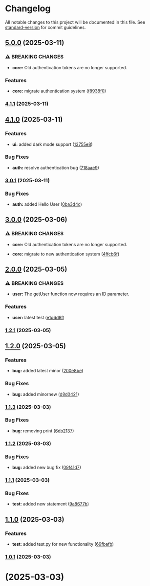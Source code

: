 # Changelog

All notable changes to this project will be documented in this file. See [standard-version](https://github.com/conventional-changelog/standard-version) for commit guidelines.

## [5.0.0](https://github.com/Bhavishya-jasuja/VersionUpdate/compare/v4.1.1...v5.0.0) (2025-03-11)


### ⚠ BREAKING CHANGES

* **core:** Old authentication tokens are no longer supported.

### Features

* **core:** migrate authentication system ([f8938f0](https://github.com/Bhavishya-jasuja/VersionUpdate/commit/f8938f0e78d34ff398ff8982e3b245e3a07daa3f))

### [4.1.1](https://github.com/Bhavishya-jasuja/VersionUpdate/compare/v4.1.0...v4.1.1) (2025-03-11)

## [4.1.0](https://github.com/Bhavishya-jasuja/VersionUpdate/compare/v4.0.0...v4.1.0) (2025-03-11)


### Features

* **ui:** added dark mode support ([13755e8](https://github.com/Bhavishya-jasuja/VersionUpdate/commit/13755e850d20144b02ec79ccf93cf7b2a6e760e6))


### Bug Fixes

* **auth:** resolve authentication bug ([718aae9](https://github.com/Bhavishya-jasuja/VersionUpdate/commit/718aae9c4d83db0f93fea16d4b045c06b48add0a))

### [3.0.1](https://github.com/Bhavishya-jasuja/VersionUpdate/compare/v3.0.0...v3.0.1) (2025-03-11)


### Bug Fixes

* **auth:** added Hello User ([0ba3d4c](https://github.com/Bhavishya-jasuja/VersionUpdate/commit/0ba3d4c1aa1692e2c852df20e608e03c3236095d))

## [3.0.0](https://github.com/Bhavishya-jasuja/VersionUpdate/compare/v2.0.0...v3.0.0) (2025-03-06)


### ⚠ BREAKING CHANGES

* **core:** Old authentication tokens are no longer supported.

* **core:** migrate to new authentication system ([4ffcb6f](https://github.com/Bhavishya-jasuja/VersionUpdate/commit/4ffcb6f2e4398ed33d1716ac1d7ba844fc86533f))

## [2.0.0](https://github.com/Bhavishya-jasuja/VersionUpdate/compare/v1.2.1...v2.0.0) (2025-03-05)


### ⚠ BREAKING CHANGES

* **user:** The getUser function now requires an ID parameter.

### Features

* **user:** latest test ([e1d6d8f](https://github.com/Bhavishya-jasuja/VersionUpdate/commit/e1d6d8fb3b6f336593f71460f899499d3e47b0b2))

### [1.2.1](https://github.com/Bhavishya-jasuja/VersionUpdate/compare/v1.2.0...v1.2.1) (2025-03-05)

## [1.2.0](https://github.com/Bhavishya-jasuja/VersionUpdate/compare/v1.1.3...v1.2.0) (2025-03-05)


### Features

* **bug:** added latest minor ([200e8be](https://github.com/Bhavishya-jasuja/VersionUpdate/commit/200e8beb64f189e857afa264fa6218732fb6333b))


### Bug Fixes

* **bug:** added minornew ([d8d0421](https://github.com/Bhavishya-jasuja/VersionUpdate/commit/d8d04215b5dbe829feeb226e436ce5a02fbbb645))

### [1.1.3](https://github.com/Bhavishya-jasuja/VersionUpdate/compare/v1.1.2...v1.1.3) (2025-03-03)


### Bug Fixes

* **bug:** removing print ([6db2137](https://github.com/Bhavishya-jasuja/VersionUpdate/commit/6db2137246ab3d9ec24e6c355da5ce4865ca5aa0))

### [1.1.2](https://github.com/Bhavishya-jasuja/VersionUpdate/compare/v1.1.1...v1.1.2) (2025-03-03)


### Bug Fixes

* **bug:** added new bug fix ([09f41d7](https://github.com/Bhavishya-jasuja/VersionUpdate/commit/09f41d71dc946512eb55e87ed4bf0afff046aa8a))

### [1.1.1](https://github.com/Bhavishya-jasuja/VersionUpdate/compare/v1.1.0...v1.1.1) (2025-03-03)


### Bug Fixes

* **test:** added new statement ([9a8677b](https://github.com/Bhavishya-jasuja/VersionUpdate/commit/9a8677b0edf1fc5609ab55f61f4159eda1c718ce))

## [1.1.0](https://github.com/Bhavishya-jasuja/VersionUpdate/compare/v1.0.1...v1.1.0) (2025-03-03)


### Features

* **test:** added test.py for new functionality ([69fbafb](https://github.com/Bhavishya-jasuja/VersionUpdate/commit/69fbafb62b7c6c7bbf391a1fd8bfd9d3d813403d))

### [1.0.1](https://github.com/Bhavishya-jasuja/VersionUpdate/compare/v1.0.0...v1.0.1) (2025-03-03)

#  (2025-03-03)
